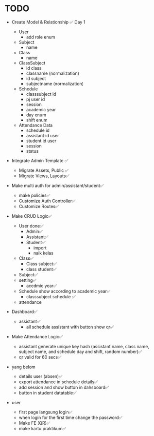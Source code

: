 # TODO

- Create Model & Relationship ✅ Day 1
  - User
    - add role enum
  - Subject
    - name
  - Class
    - name
  - ClassSubject
    - id class
    - classname (normalization)
    - id subject
    - subjectname (normalization)
  - Schedule
    - classsubject id
    - pj user id
    - session
    - academic year
    - day enum
    - shift enum
  - Attendance Data
    - schedule id
    - assistant id user
    - student id user
    - session
    - status
- Integrate Admin Template ✅
  - Migrate Assets, Public ✅
  - Migrate Views, Layouts✅
- Make multi auth for admin/assistant/student✅
  - make policies✅
  - Customize Auth Controller✅
  - Customize Routes✅
- Make CRUD Logic✅
  - User done✅
    - Admin✅
    - Assistant✅
    - Student✅
      - import
      - naik kelas
  - Class✅
    - Class subject✅
    - class student✅
  - Subject✅
  - setting✅
    - acedmic year✅
  - Schedule show according to academic year✅
    - classsubject schedule ✅
  - attendance
- Dashboard✅
  - assistant✅
    - all schedule assistant with button show qr✅

- Make Attendance Logic✅
  - assistant generate unique key hash (assistant name, class name, subject name, and schedule day and shift, random number)✅
  - qr valid for 60 secs✅

- yang belom
  - details user (absen)✅
  - export attendance in schedule details✅
  - add session and show button in dahsboard✅
  - button in student datatable✅

- user
  - first page langsung login✅
  - when login for the first time change the password✅
  - Make FE (QR)✅
  - make kartu praktikum✅
